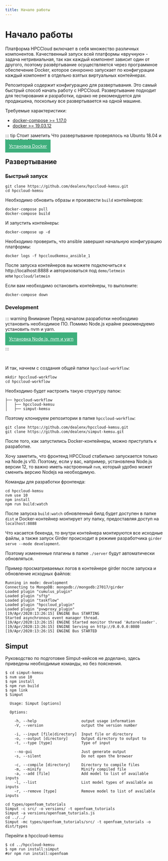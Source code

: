 ```yaml
---
title: Начало работы
---
```


# Начало работы

Платформа HPCCloud включает в себя множество различных компонентов. Качественный запуск всей платформы «вручную» - задача нетривиальная, так как каждый компонент зависит один от другого, поэтому развёртывание осуществляется через программное обеспечение Docker, которое синхронно запускает по конфигурации каждый компонент в отдельно взятых виртуальных контейнерах.

Репозиторий содержит конфигурацию для развертывания. Это самый быстрый способ начать работу с HPCCloud. Развертывание подходит для тестирования и разработки, однако не рекомендуется для продакшена, поскольку все развертывается на одной машине.

Требуемые характеристики:

- [docker-compose >= 1.17.0](https://docs.docker.com/compose/)
- [docker >= 19.03.12](https://docs.docker.com/get-docker/)

::: tip Стоит заметить
Что развертывание проверялось на Ubuntu 18.04 и Linux Mint 19
:::
<br />
<a style="background: #3eaf7c; padding: 12px; color: white;" href="installation.html#docker" >Установка Docker</a>

## Развертывание

### Быстрый запуск

```
git clone https://github.com/dealenx/hpccloud-kemsu.git
cd hpccloud-kemsu
```

Необходимо обновить образы и произвести `build` контейнеров:

```
docker-compose pull
docker-compose build
```

И запустить контейнеры:

```
docker-compose up -d
```

Необходимо проверить, что ansible завершил начальную конфигурацию платформы:

```
docker logs -f hpccloudkemsu_ansible_1
```

После запуска контейнеров вы можете подключиться к http://localhost:8888 и авторизоваться под `demo/letmein` <br/>
или `hpccloud/letmein`

Если вам необходимо остановить контейнеры, то выполните:

```
docker-compose down
```

### Development

::: warning Внимание
Перед началом разработки необходимо установить необходимое ПО. Помимо Node.js крайне рекомендуемо установить nvm и yarn.

<a style="background: #3eaf7c; padding: 12px; color: white;" href="installation.html#node-js" >Установка Node.js, nvm и yarn</a>

:::

<br/>

И так, начнем с создания общей папки `hpccloud-workflow`:

```
mkdir hpccloud-workflow
cd hpccloud-workflow
```

Необходимо будет настроить такую структуру папок:

```
├── hpccloud-workflow
│	├── hpccloud-kemsu
│	├── simput-kemsu

```

Поэтому клонируем репозитории в папке `hpccloud-workflow`:

```
git clone https://github.com/dealenx/hpccloud-kemsu.git
git clone https://github.com/dealenx/simput-kemsu.git
```

После того, как запустились Docker-контейнеры, можно приступать к разработке.

Хочу заметить, что фронтенд HPCCloud стабильно запускается только на Node.js v10. Поэтому, если у вас, например, установлена Node.js версии 12, то важно иметь настроенный `nvm`, который удобно может сменить версию Nodejs на необходимую.

Команды для разработки фронтенда:

```
cd hpccloud-kemsu
nvm use 10
npm install
npm run build:watch
```

После запуска `build:watch` обновленный билд будет доступен в папке `dist` и Docker-контейнер монтирует эту папку, предоставляя доступ на `localhost:8888`

Что касается бекенда, то внутри контейнера монтируются все исходные файлы, а также запуск Girder происходит в режиме разработчика `girder serve --mode development`.

Поэтому измененные плагины в папке `./server` будут автоматически обновляться.

Пример просматриваемых логов в контейнере girder после запуска и обновление исходных файлов:

```
Running in mode: development
Connecting to MongoDB: mongodb://mongodb:27017/girder
Loaded plugin "cumulus_plugin"
Loaded plugin "sftp"
Loaded plugin "taskflow"
Loaded plugin "hpccloud_plugin"
Loaded plugin "pvwproxy_plugin"
[19/Apr/2020:13:26:15] ENGINE Bus STARTING
Started asynchronous event manager thread.
[19/Apr/2020:13:26:15] ENGINE Started monitor thread 'Autoreloader'.
[19/Apr/2020:13:26:15] ENGINE Serving on http://0.0.0.0:8080
[19/Apr/2020:13:26:15] ENGINE Bus STARTED
```

## Simput

Руководство по подготовке Simput-кейсов не доделано, здесь приведены необходимые команды, но без пояснения.

```
$ cd simput-kemsu
$ nvm use 10
$ npm install
$ npm run build
$ npm link
$ Simput

  Usage: Simput [options]

  Options:

    -h, --help                    output usage information
    -V, --version                 output the version number

    -i, --input [file|directory]  Input file or directory
    -o, --output [directory]      Output directory to output to
    -t, --type [type]             Type of input

    --no-gui                      Just generate output
    -s, --silent                  Do not open the browser

    -c, --compile [directory]     Directory to compile files
    -m, --minify                  Minify compiled file
    -a, --add [file]              Add model to list of available inputs
    -l, --list                    List model types of available as inputs
    -r, --remove [type]           Remove model to list of available inputs
```

```
cd types/openfoam_tutorials
Simput -c src/ -o versions/ -t openfoam_tutorials
Simput -a versions/openfoam_tutorials.js
cd ../../
Simput -mc types/openfoam_tutorials/src/ -t openfoam_tutorials -o dist/types
```

Перейти в hpccloud-kemsu

```
$ cd ../hpccloud-kemsu
$ npm run install:simput
#or npm run install:openfoam
```
